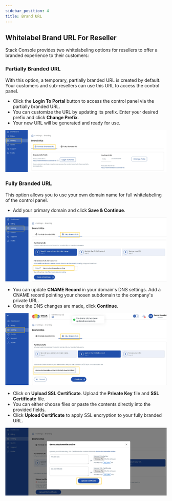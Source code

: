 ```yaml
---
sidebar_position: 4
title: Brand URL
---
```


## Whitelabel Brand URL For Reseller

Stack Console provides two whitelabeling options for resellers to offer a branded experience to their customers:

### Partially Branded URL

With this option, a temporary, partially branded URL is created by default. Your customers and sub-resellers can use this URL to access the control panel.

- Click the **Login To Portal** button to access the control panel via the partially branded URL.
- You can customize the URL by updating its prefix. Enter your desired prefix and click **Change Prefix**.
- Your new URL will be generated and ready for use.

![Brand URL](images/reseller_1.png)

### Fully Branded URL

This option allows you to use your own domain name for full whitelabeling of the control panel.
- Add your primary domain and click **Save & Continue**.

![Brand URL](images/reseller_2.png)

- You can update **CNAME Record** in your domain's DNS settings. Add a CNAME record pointing your chosen subdomain to the company's private URL.
- Once the DNS changes are made, click **Continue**.

![Brand URL](images/reseller_3.png)

- Click on **Upload SSL Certificate**. Upload the **Private Key** file and **SSL Certificate** file.
- You can either choose files or paste the contents directly into the provided fields.
- Click **Upload Certificate** to apply SSL encryption to your fully branded URL.

![Brand URL](images/reseller_4.png)